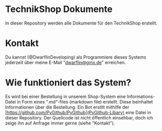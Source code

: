 # TechnikShop Dokumente
In dieser Repository werden alle Dokumente für den TechnikShop erstellt.

# Kontakt
Du kannst (@DwarflinDeveloping) als Programmiere dieses Systems jederzeit über meine E-Mail "dwarflin@gmx.de" erreichen.

# Wie funktioniert das System?
Es wird bei einer Bestellung in unserem Shop-System eine Informations-Datei in Form eines ".md"-files (markdown file) erstellt. Diese beinhaltet Informationen über die Bestellung. Ein Bot erstllt mithilfe der [https://github.com/PyGithub/PyGithub](PyGithub-Libary) eine Datei in dieser Repository. Der Quellcode ist nicht öffentlich einsehbar, doch ich zeige ihn auf Anfrage immer gerne (siehe "Kontakt").
